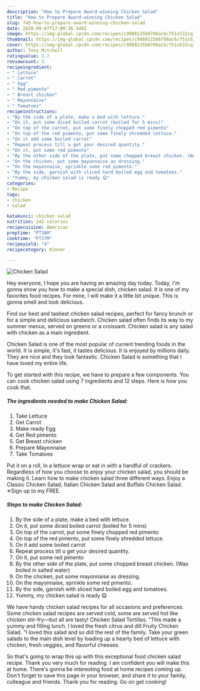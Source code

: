 ```yaml
---
description: "How to Prepare Award-winning Chicken Salad"
title: "How to Prepare Award-winning Chicken Salad"
slug: 745-how-to-prepare-award-winning-chicken-salad
date: 2020-09-07T17:00:36.548Z
image: https://img-global.cpcdn.com/recipes/c9988125b8708ac6/751x532cq70/chicken-salad-recipe-main-photo.jpg
thumbnail: https://img-global.cpcdn.com/recipes/c9988125b8708ac6/751x532cq70/chicken-salad-recipe-main-photo.jpg
cover: https://img-global.cpcdn.com/recipes/c9988125b8708ac6/751x532cq70/chicken-salad-recipe-main-photo.jpg
author: Tony Mitchell
ratingvalue: 3.7
reviewcount: 3
recipeingredient:
- " Lettuce"
- " Carrot"
- " Egg"
- " Red pimento"
- " Breast chicken"
- " Mayonnaise"
- " Tomatoes"
recipeinstructions:
- "By the side of a plate, make a bed with lettuce."
- "On it, put some diced boiled carrot (boiled for 5 mins)"
- "On top of the carrot, put some finely chopped red pimento"
- "On top of the red pimento, put some finely shredded lettuce."
- "On it add some boiled carrot"
- "Repeat process till u get your desired quantity."
- "On it, put some red pimento"
- "By the other side of the plate, put some chopped breast chicken. (Was boiled in salted water)"
- "On the chicken, put some mayonnaise as dressing."
- "On the mayonnaise, sprinkle some red pimento."
- "By the side, garnish with sliced hard boiled egg and tomatoes."
- "Yummy, my chicken salad is ready 😋"
categories:
- Recipe
tags:
- chicken
- salad

katakunci: chicken salad 
nutrition: 242 calories
recipecuisine: American
preptime: "PT38M"
cooktime: "PT37M"
recipeyield: "4"
recipecategory: Dinner

---
```



![Chicken Salad](https://img-global.cpcdn.com/recipes/c9988125b8708ac6/751x532cq70/chicken-salad-recipe-main-photo.jpg)

Hey everyone, I hope you are having an amazing day today. Today, I'm gonna show you how to make a special dish, chicken salad. It is one of my favorites food recipes. For mine, I will make it a little bit unique. This is gonna smell and look delicious.

Find our best and tastiest chicken salad recipes, perfect for fancy brunch or for a simple and delicious sandwich. Chicken salad often finds its way to my summer menus, served on greens or a croissant. Chicken salad is any salad with chicken as a main ingredient.

Chicken Salad is one of the most popular of current trending foods in the world. It is simple, it's fast, it tastes delicious. It is enjoyed by millions daily. They are nice and they look fantastic. Chicken Salad is something that I have loved my entire life.


To get started with this recipe, we have to prepare a few components. You can cook chicken salad using 7 ingredients and 12 steps. Here is how you cook that.

<!--inarticleads1-->

##### The ingredients needed to make Chicken Salad:

1. Take  Lettuce
1. Get  Carrot
1. Make ready  Egg
1. Get  Red pimento
1. Get  Breast chicken
1. Prepare  Mayonnaise
1. Take  Tomatoes


Put it on a roll, in a lettuce wrap or eat in with a handful of crackers. Regardless of how you choose to enjoy your chicken salad, you should be making it. Learn how to make chicken salad three different ways. Enjoy a Classic Chicken Salad, Italian Chicken Salad and Buffalo Chicken Salad. ✳︎Sign up to my FREE. 

<!--inarticleads2-->

##### Steps to make Chicken Salad:

1. By the side of a plate, make a bed with lettuce.
1. On it, put some diced boiled carrot (boiled for 5 mins)
1. On top of the carrot, put some finely chopped red pimento
1. On top of the red pimento, put some finely shredded lettuce.
1. On it add some boiled carrot
1. Repeat process till u get your desired quantity.
1. On it, put some red pimento
1. By the other side of the plate, put some chopped breast chicken. (Was boiled in salted water)
1. On the chicken, put some mayonnaise as dressing.
1. On the mayonnaise, sprinkle some red pimento.
1. By the side, garnish with sliced hard boiled egg and tomatoes.
1. Yummy, my chicken salad is ready 😋


We have handy chicken salad recipes for all occasions and preferences. Some chicken salad recipes are served cold, some are served hot like chicken stir-fry—but all are tasty! Chicken Salad Tortillas. &#34;This made a yummy and filling lunch. I loved the fresh citrus and dill Fruity Chicken Salad. &#34;I loved this salad and so did the rest of the family. Take your green salads to the main dish level by loading up a hearty bed of lettuce with chicken, fresh veggies, and flavorful cheeses. 

So that's going to wrap this up with this exceptional food chicken salad recipe. Thank you very much for reading. I am confident you will make this at home. There's gonna be interesting food at home recipes coming up. Don't forget to save this page in your browser, and share it to your family, colleague and friends. Thank you for reading. Go on get cooking!
